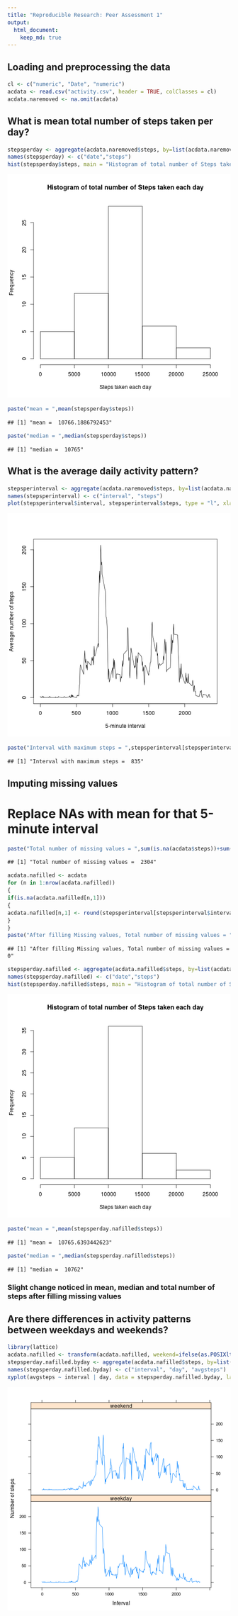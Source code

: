 ```yaml
---
title: "Reproducible Research: Peer Assessment 1"
output: 
  html_document:
    keep_md: true
---
```



## Loading and preprocessing the data

```r
cl <- c("numeric", "Date", "numeric")
acdata <- read.csv("activity.csv", header = TRUE, colClasses = cl)
acdata.naremoved <- na.omit(acdata)
```


## What is mean total number of steps taken per day?

```r
stepsperday <- aggregate(acdata.naremoved$steps, by=list(acdata.naremoved$date), FUN=sum)
names(stepsperday) <- c("date","steps")
hist(stepsperday$steps, main = "Histogram of total number of Steps taken each day", xlab = "Steps taken each day")
```

![plot of chunk unnamed-chunk-2](figure/unnamed-chunk-2-1.png) 

```r
paste("mean = ",mean(stepsperday$steps))
```

```
## [1] "mean =  10766.1886792453"
```

```r
paste("median = ",median(stepsperday$steps))
```

```
## [1] "median =  10765"
```

## What is the average daily activity pattern?

```r
stepsperinterval <- aggregate(acdata.naremoved$steps, by=list(acdata.naremoved$interval), FUN=mean)
names(stepsperinterval) <- c("interval", "steps")
plot(stepsperinterval$interval, stepsperinterval$steps, type = "l", xlab = "5-minute interval", ylab = "Average number of steps")
```

![plot of chunk unnamed-chunk-3](figure/unnamed-chunk-3-1.png) 

```r
paste("Interval with maximum steps = ",stepsperinterval[stepsperinterval$steps == max(stepsperinterval$steps),][1,1])
```

```
## [1] "Interval with maximum steps =  835"
```

## Imputing missing values
# Replace NAs with mean for that 5-minute interval

```r
paste("Total number of missing values = ",sum(is.na(acdata$steps))+sum(is.na(acdata$date))+sum(is.na(acdata$interval)))
```

```
## [1] "Total number of missing values =  2304"
```

```r
acdata.nafilled <- acdata
for (n in 1:nrow(acdata.nafilled))
{
if(is.na(acdata.nafilled[n,1]))
{
acdata.nafilled[n,1] <- round(stepsperinterval[stepsperinterval$interval == acdata.nafilled[n,3],2])
}
}
paste("After filling Missing values, Total number of missing values = ",sum(is.na(acdata.nafilled$steps))+sum(is.na(acdata.nafilled$date))+sum(is.na(acdata.nafilled$interval)))
```

```
## [1] "After filling Missing values, Total number of missing values =  0"
```

```r
stepsperday.nafilled <- aggregate(acdata.nafilled$steps, by=list(acdata.nafilled$date), FUN=sum)
names(stepsperday.nafilled) <- c("date","steps")
hist(stepsperday.nafilled$steps, main = "Histogram of total number of Steps taken each day", xlab = "Steps taken each day")
```

![plot of chunk unnamed-chunk-4](figure/unnamed-chunk-4-1.png) 

```r
paste("mean = ",mean(stepsperday.nafilled$steps))
```

```
## [1] "mean =  10765.6393442623"
```

```r
paste("median = ",median(stepsperday.nafilled$steps))
```

```
## [1] "median =  10762"
```
### Slight change noticed in mean, median and total number of steps after filling missing values

## Are there differences in activity patterns between weekdays and weekends?

```r
library(lattice)
acdata.nafilled <- transform(acdata.nafilled, weekend=ifelse(as.POSIXlt(acdata.nafilled$date)$wday %in% c(0, 6), "weekend", "weekday"))
stepsperday.nafilled.byday <- aggregate(acdata.nafilled$steps, by=list(acdata.nafilled$interval, acdata.nafilled$weekend), FUN=mean, na.rm = TRUE)
names(stepsperday.nafilled.byday) <- c("interval", "day", "avgsteps")
xyplot(avgsteps ~ interval | day, data = stepsperday.nafilled.byday, layout = c(1, 2), type = "l", xlab = "Interval", ylab = "Number of steps")
```

![plot of chunk unnamed-chunk-5](figure/unnamed-chunk-5-1.png) 

